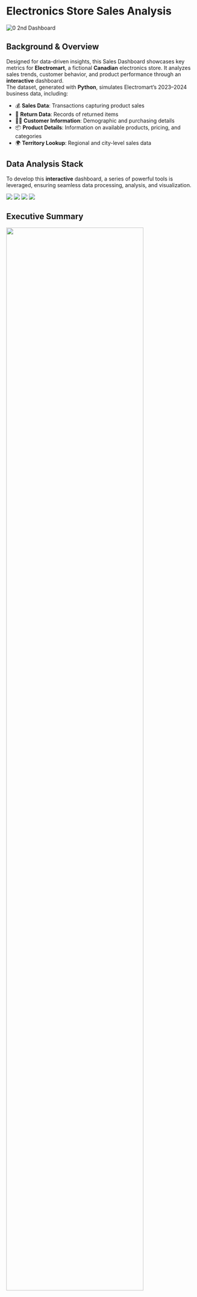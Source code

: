 # Electronics Store Sales Analysis
![0 2nd Dashboard](https://github.com/user-attachments/assets/ae17811c-c9b5-4d5a-b06f-48e5c4ac568f)

## Background & Overview
Designed for data-driven insights, this Sales Dashboard showcases key metrics for **Electromart**, a fictional **Canadian** electronics store. It analyzes sales trends, customer behavior, and product performance through an **interactive** dashboard.   
The dataset, generated with **Python**, simulates Electromart’s 2023–2024 business data, including:

- 💰 **Sales Data**: Transactions capturing product sales  
- 🔄 **Return Data**: Records of returned items  
- 🧑‍💼 **Customer Information**: Demographic and purchasing details  
- 📦 **Product Details**: Information on available products, pricing, and categories  
- 🌍 **Territory Lookup**: Regional and city-level sales data   

## Data Analysis Stack  
To develop this **interactive** dashboard, a series of powerful tools is leveraged, ensuring seamless data processing, analysis, and visualization.
<p>
  <img src="https://img.shields.io/badge/Power%20BI-%23F2C811?style=for-the-badge&logo=power-bi&logoColor=black" />
  <img src="https://img.shields.io/badge/Microsoft%20Excel-217346?style=for-the-badge&logo=microsoft-excel&logoColor=white" />
  <img src="https://img.shields.io/badge/Power%20Query-385E9D?style=for-the-badge&logo=microsoft&logoColor=white" />
  <img src="https://img.shields.io/badge/Python-3776AB?style=for-the-badge&logo=python&logoColor=white" />
</p>

## Executive Summary  
<img src="https://github.com/user-attachments/assets/555db587-76c5-4e9d-a06a-2a78bdf22e22" width="85%">

This Sales Report provides a high-level summary of key sales metrics, including **total revenue, profit, and order trends**. The report visualizes performance across different timeframes and locations, helping stakeholders track business growth and identify areas for improvement.  

## 🔑 Key Highlights  
- **Total Revenue:** **$9.7M**  
- **Total Profit:** **$3.0M**  
- **Total Orders:** **50.7K**  

### 📉 Monthly Performance  
- **Monthly Revenue:** **$0.56M** *(Down 10.43% from last month: $0.62M)*  
- **Monthly Profit:** **$174.5K** *(Down 9.69% from last month: $193.2K)*  
- **Monthly Orders:** **3,000** *(Decreased 220 orders from last month: -6.83%)*  

### 💰 Sales & Profit Distribution  
- **Orders by Province:**  
  - Ontario: **58% (23.8K orders)**  
  - Quebec: **30.5% (12.5K orders)**  
  - Alberta: **11.5% (4.7K orders)**  
- **Profit by Province:**  
  - Ontario: **$0.99M (58.0%)**  
  - Quebec: **$0.51M (29.6%)**  
  - British Columbia: **$0.21M (12.4%)**  

### 📊 Product Performance  
- **Top-Selling Categories:**  
  - Accessories: **20.4K orders**  
  - Headsets: **10.6K orders**  
  - Storage: **6.7K orders**  
  - Monitors: **6.4K orders**  
  - Webcams, Printers, Microphones follow behind  

### 📈 Revenue Trend  
The **revenue trend chart shows steady growth since early 2023**, with notable fluctuations but an overall upward trajectory.  

# Customer Report  
<img src="https://github.com/user-attachments/assets/173e9daf-9cb1-4f95-92f8-2e78ec20527f" width="85%">

This **Customer Report** provides insights into the customer base, purchasing trends, and top customers It highlights customer segmentation by income level and occupation, tracks order trends over time, and identifies the highest-revenue customers.  

### Total Customers 
The total number of unique customers who made purchases during the analyzed 2023-2024 period are **8.98K**.

### Customer Segmentation by Income Level and Occupation
  - **Average-income** customers contribute the majority of orders (**63.3%**), followed by **low-income (22.5%) and hight-income (14.2%)** groups.
  - **Clerks (38.2%) and technicians (37.9%)** are the dominant buyer segments, with salespersons making up 23.9% of orders.

### Customer Order Trends  
The **customer order trend chart** shows a steady increase in orders over time, with notable growth in **mid and late 2024**.  

### Top Customers by Revenue  
- **Mr. Joseph Bates** is the highest-grossing customer, generating **$9.13K** from **35** orders.
- Several other customers, including **Mr. Andrew Jones ($6.32K) and Mrs. Kristy Morrison ($6.12K)**, also contribute significantly.

# Product Report  
<img src="https://github.com/user-attachments/assets/95a6e216-3d21-4bbd-8042-2d97c7e64457" width="85%">

The **Product Report** provides insights into revenue, profit, and order trends across various products. It highlights the top-selling items, monthly revenue performance, and return rates.  

## **Revenue & Profit Trends**  
- Monthly revenue has fluctuated between **$0.65M and $0.92M**, with **profit ranging from $0.20M to $0.29M** over the past year.  
- The highest revenue month was **November ($0.92M)**, while **February recorded the lowest revenue ($0.65M).**  

## **Top-Selling Products**  
- **Gaming Headset** is the highest revenue-generating product with **$395K from 2,185 orders** and a **1.92% return rate.**  
- Other top-performing products include:  
  - **Noise Cancelling Headset:** **$646K revenue (2,139 orders, 2.28% return rate).**  
  - **Wireless Headset:** **$408K revenue (2,038 orders, 1.71% return rate).**  
  - **Wired Headset:** **$172K revenue (1,789 orders, 2.57% return rate).**  

## **Return Rates & Customer Insights**  
- The **highest return rates** are observed in **Wired Headsets (2.57%)** and **MicroSD Cards (2.52%)**, indicating possible quality or customer satisfaction concerns. 

# Territory Report  
<img src="https://github.com/user-attachments/assets/ffb87cca-4d63-47d4-a09b-e8ae34265346" width="85%">

This **Territory Report** provides insights into total orders by city and province highlighting key geographical regions driving sales. A map visualization further illustrates order distribution across **Canada**.  

### Geographical Order Trends in Canada
- **Ontario** leads with **23.8K orders**, followed by Quebec (**12.5K**), Alberta (**4.7K**), and British Columbia (**4.6K**), while Manitoba and Nova Scotia contribute **2.0K** and **1.5K** orders, respectively. Smaller contributions come from Saskatchewan, Newfoundland, New Brunswick, and Prince Edward Island.  
- **Toronto** dominates with **16.8K orders**, followed by Montreal (**8.4K**), Vancouver (**3.6K**), Ottawa (**2.7K**), and Calgary (**2.5K**). Other major cities, including Edmonton, Hamilton, Quebec City, Winnipeg, London, Halifax, and Windsor, each contribute over **1K orders**.

# **Recommendations**  

## Revenue Growth Strategies
✅ **Boost Sales in Top Product Categories** like Accessories & Headsets  
✅ **Strengthen Regional Sales Focus** in Ontario & Quebec  
✅ **Maximize Revenue from High-Value Customers** who drive significant sales

## Marketing & Customer Engagement
✅ **Focus on High-Income & Technician Segments** as they drive most orders  
✅ **Enhance Digital & Social Media Marketing** through Facebook, Instagram, and LinkedIn ads

## Financial & Profitability Enhancements
✅ **Boost Profit Margins on Best-Selling Products** like Accessories & Headsets  
✅ **Cut Operational Costs** by securing better supplier deals on high-volume items  
✅ **Offer Flexible Payment Plans** including **buy-now-pay-later (BNPL) options** to attract more buyers   


